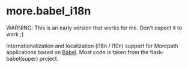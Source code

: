 more.babel_i18n
===============

WARNING: This is an early version that works for me. Don't expect it to work ;)

Internationalization and localization (i18n / l10n) support for Morepath applications based on [Babel](https://github.com/python-babel/babel).
Most code is taken from the flask-babel(super) project.